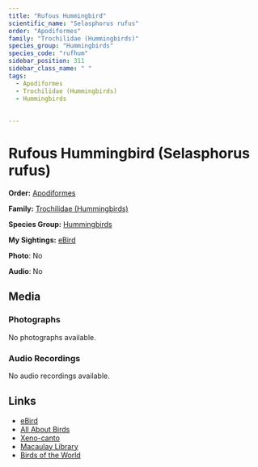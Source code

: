 ```yaml
---
title: "Rufous Hummingbird"
scientific_name: "Selasphorus rufus"
order: "Apodiformes"
family: "Trochilidae (Hummingbirds)"
species_group: "Hummingbirds"
species_code: "rufhum"
sidebar_position: 311
sidebar_class_name: " "
tags: 
  - Apodiformes
  - Trochilidae (Hummingbirds)
  - Hummingbirds
  
  
---
```


# Rufous Hummingbird (Selasphorus rufus)

**Order:** [Apodiformes](/tags/apodiformes)

**Family:** [Trochilidae (Hummingbirds)](/tags/trochilidae-hummingbirds)

**Species Group:** [Hummingbirds](/tags/hummingbirds)

**My Sightings:** [eBird](https://ebird.org/lifelist?r=world&time=life&spp=rufhum)

**Photo**: No 

**Audio**: No

## Media
### Photographs
No photographs available.

### Audio Recordings
No audio recordings available.

## Links
* [eBird](https://ebird.org/species/rufhum) 
* [All About Birds](https://www.allaboutbirds.org/guide/rufhum) 
* [Xeno-canto](https://www.xeno-canto.org/species/selasphorus-rufus) 
* [Macaulay Library](https://search.macaulaylibrary.org/catalog?taxonCode=rufhum&sort=rating_rank_desc)
* [Birds of the World](https://birdsoftheworld.org/bow/species/rufhum)
